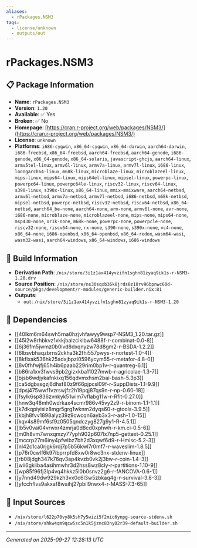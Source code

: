 ```yaml
---
aliases:
  - rPackages.NSM3
tags:
  - license/unknown
  - outputs/out
---
```


# rPackages.NSM3

## 📋 Package Information

- **Name**: `rPackages.NSM3`
- **Version**: `1.20`
- **Available**: ✅ Yes
- **Broken**: ✅ No
- **Homepage**: [https://cran.r-project.org/web/packages/NSM3/](https://cran.r-project.org/web/packages/NSM3/)
- **License**: `unknown`
- **Platforms**: `i686-cygwin`, `x86_64-cygwin`, `x86_64-darwin`, `aarch64-darwin`, `i686-freebsd`, `x86_64-freebsd`, `aarch64-freebsd`, `aarch64-genode`, `i686-genode`, `x86_64-genode`, `x86_64-solaris`, `javascript-ghcjs`, `aarch64-linux`, `armv5tel-linux`, `armv6l-linux`, `armv7a-linux`, `armv7l-linux`, `i686-linux`, `loongarch64-linux`, `m68k-linux`, `microblaze-linux`, `microblazeel-linux`, `mips-linux`, `mips64-linux`, `mips64el-linux`, `mipsel-linux`, `powerpc-linux`, `powerpc64-linux`, `powerpc64le-linux`, `riscv32-linux`, `riscv64-linux`, `s390-linux`, `s390x-linux`, `x86_64-linux`, `mmix-mmixware`, `aarch64-netbsd`, `armv6l-netbsd`, `armv7a-netbsd`, `armv7l-netbsd`, `i686-netbsd`, `m68k-netbsd`, `mipsel-netbsd`, `powerpc-netbsd`, `riscv32-netbsd`, `riscv64-netbsd`, `x86_64-netbsd`, `aarch64_be-none`, `aarch64-none`, `arm-none`, `armv6l-none`, `avr-none`, `i686-none`, `microblaze-none`, `microblazeel-none`, `mips-none`, `mips64-none`, `msp430-none`, `or1k-none`, `m68k-none`, `powerpc-none`, `powerpcle-none`, `riscv32-none`, `riscv64-none`, `rx-none`, `s390-none`, `s390x-none`, `vc4-none`, `x86_64-none`, `i686-openbsd`, `x86_64-openbsd`, `x86_64-redox`, `wasm64-wasi`, `wasm32-wasi`, `aarch64-windows`, `x86_64-windows`, `i686-windows`

## 🔧 Build Information

- **Derivation Path**: `/nix/store/3i1z1ax414yvzifn1sghn81zyaq9ik1s-r-NSM3-1.20.drv`
- **Source Position**: `/nix/store/ns30sqxb36k8jrds8z18rv96bpnwc60d-source/pkgs/development/r-modules/generic-builder.nix:81`
- **Outputs**:
  - `out`:  `/nix/store/3i1z1ax414yvzifn1sghn81zyaq9ik1s-r-NSM3-1.20`

## 🔗 Dependencies

- [[40lkm6m64swh5rna0hzjvhfawyy9wsp7-NSM3_1.20.tar.gz]]
- [[45i2w8rhbkvz1xkkjbalzciklbw6488f-r-combinat-0.0-8]]
- [[6j36fm5jwmz0b0ivd8dxqnyzw78d8gm2-r-BSDA-1.2.2]]
- [[6lbsvbhaqzbrns2ckha3k2fhi557pwys-r-nortest-1.0-4]]
- [[8kflxak536hk25adxjbpzi0596ycym55-r-metafor-4.8-0]]
- [[8v0fhfwjfj65h4ib6paab229rim0bp1v-r-quantreg-6.1]]
- [[b86ra1xv3fwvs9pb2gizxkba11027mwb-r-agricolae-1.3-7]]
- [[bjsb6wdjykafnkixq156qdvmxhsm2bai-bash-5.3p3]]
- [[ca5dgbssgzj6dhsf80z9f66pjpcsl09f-r-SuppDists-1.1-9.9]]
- [[dpsj475wwf1vzrswjfz2h19pqj87qs9n-r-np-0.60-18]]
- [[fsylk6sp836zvnkyk51wim7vflabg11w-r-Rfit-0.27.0]]
- [[hnw3q48mh0wdrkax4scmr986v45vy2z9-r-binom-1.1-1.1]]
- [[k7dkqpiyislz8mgr5grg1wknm2dyqs60-r-gtools-3.9.5]]
- [[kbjh8fvv1898alyz39z9cwcqn6ayb3x3-r-ash-1.0-15]]
- [[kqv4s89mf6sf9z0505qndczyg827g9y1-R-4.5.1]]
- [[lb5v0vai04vrwxr4zmrja0d8cd0xphwh-r-km.ci-0.5-6]]
- [[m0h8vm7wnxqmzy77yph902p607lx7np5-gettext-0.25.1]]
- [[mccrp27m6iny4pfwlbz7bh2d3xqwf6d9-r-Hmisc-5.2-3]]
- [[nl42c1ca0rjgk6rdj7p5b56kwl7r0mf7-r-waveslim-1.8.5]]
- [[p76r0cwlf6k97ibprrpfd8xw0r8wc3nx-stdenv-linux]]
- [[rb08jdgh347k76qv3ap4kvzb0vk2j3bw-r-coin-1.4-3]]
- [[wii6gkiiba4asihmwhr3d2hss8wz8cly-r-partitions-1.10-9]]
- [[wp85f96fj3lp4vq4hkkz5l0b0snvz2g6-r-fANCOVA-0.6-1]]
- [[y7nnd49dw929kzh3vx0c6l3w5zbkaq4g-r-survival-3.8-3]]
- [[yfcchflvs9akxaf8waihj27pbil9nwx4-r-MASS-7.3-65]]

## 📁 Input Sources

- `/nix/store/l622p70vy8k5sh7y5wizi5f2mic6ynpg-source-stdenv.sh`
- `/nix/store/shkw4qm9qcw5sc5n1k5jznc83ny02r39-default-builder.sh`

---
*Generated on 2025-09-27 12:28:13 UTC*
